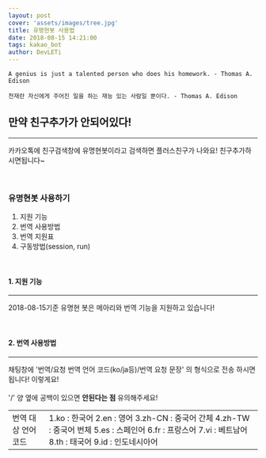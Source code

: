 ```yaml
---
layout: post
cover: 'assets/images/tree.jpg'
title: 유명현봇 사용법
date: 2018-08-15 14:21:00
tags: kakao_bot
author: DevLETi
---
```



```
A genius is just a talented person who does his homework. - Thomas A. Edison

천재란 자신에게 주어진 일을 하는 재능 있는 사람일 뿐이다. - Thomas A. Edison
```


## 만약 친구추가가 안되어있다!
<hr />

<p>카카오톡에 친구검색창에 유명현봇이라고 검색하면 플러스친구가 나와요! 친구추가하시면됩니다~</p>


<br/>

<h3>유명현봇 사용하기</h3>

<ol>
<li>지원 기능</li>
<li>번역 사용방법</li>
<li>번역 지원표</li>
<li>구동방법(session, run)</li>
</ol>


<br/>

<h4>1. 지원 기능</h4>
<hr />

<p>2018-08-15기준 유명현 봇은 메아리와 번역 기능을 지원하고 있습니다!</p>


<br/>

<h4>2. 번역 사용방법</h4>
<hr/>

<p>채팅창에 '번역/요청 번역 언어 코드(ko/ja등)/번역 요청 문장' 의 형식으로 전송 하시면 됩니다! 이렇게요!<br/>
<amp-img src="{{ site.baseurl }}assets/bot_ex/trans_ex.png" width="128" height="220" layout="responsive" alt="" class="mb3"></amp-img><br/>
'/' 양 옆에 공백이 있으면 <strong>안된다는 점</strong> 유의해주세요!</p>
<table>
  <tr>
    <td>번역 대상 언어 코드</td>
    <td>1.ko : 한국어
2.en : 영어
3.zh-CN : 중국어 간체
4.zh-TW : 중국어 번체
5.es : 스페인어
6.fr : 프랑스어
7.vi : 베트남어
8.th : 태국어
9.id : 인도네시아어</td>
  </tr>
</table>
